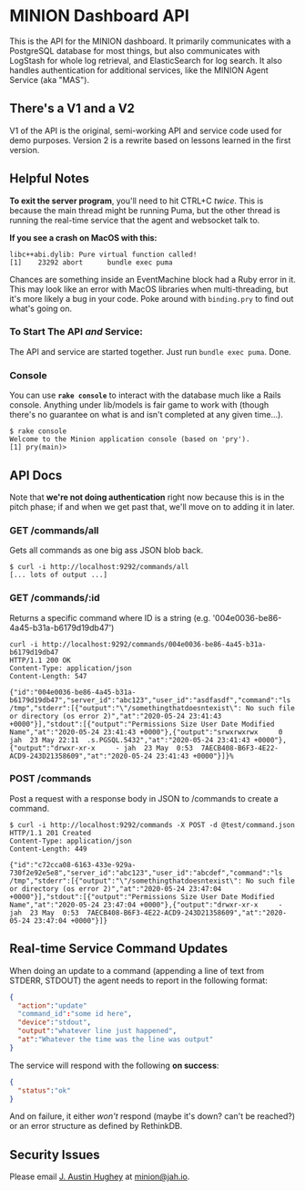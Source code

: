 # MINION Dashboard API

This is the API for the MINION dashboard. It primarily communicates with a
PostgreSQL database for most things, but also communicates with LogStash for
whole log retrieval, and ElasticSearch for log search. It also handles authentication
for additional services, like the MINION Agent Service (aka "MAS").

## There's a V1 and a V2

V1 of the API is the original, semi-working API and service code used for demo purposes.
Version 2 is a rewrite based on lessons learned in the first version.

## Helpful Notes

**To exit the server program**, you'll need to hit CTRL+C _twice_. This is
because the main thread might be running Puma, but the other thread is running
the real-time service that the agent and websocket talk to.

**If you see a crash on MacOS with this:**

```
libc++abi.dylib: Pure virtual function called!
[1]    23292 abort      bundle exec puma
```

Chances are something inside an EventMachine block had a Ruby error in it. This
may look like an error with MacOS libraries when multi-threading, but it's more
likely a bug in your code. Poke around with `binding.pry` to find out what's
going on.

### To Start The API _and_ Service:

The API and service are started together. Just run `bundle exec puma`. Done.

### Console

You can use **`rake console`** to interact with the database much like a
Rails console. Anything under lib/models is fair game to work with (though
there's no guarantee on what is and isn't completed at any given time...).

```
$ rake console
Welcome to the Minion application console (based on 'pry').
[1] pry(main)>
```

## API Docs

Note that **we're not doing authentication** right now because this is in the
pitch phase; if and when we get past that, we'll move on to adding it in later.

### GET /commands/all

Gets all commands as one big ass JSON blob back.

```
$ curl -i http://localhost:9292/commands/all
[... lots of output ...]
```

### GET /commands/:id

Returns a specific command where ID is a string (e.g. '004e0036-be86-4a45-b31a-b6179d19db47')

```
curl -i http://localhost:9292/commands/004e0036-be86-4a45-b31a-b6179d19db47
HTTP/1.1 200 OK
Content-Type: application/json
Content-Length: 547

{"id":"004e0036-be86-4a45-b31a-b6179d19db47","server_id":"abc123","user_id":"asdfasdf","command":"ls /tmp","stderr":[{"output":"\"/somethingthatdoesntexist\": No such file or directory (os error 2)","at":"2020-05-24 23:41:43 +0000"}],"stdout":[{"output":"Permissions Size User Date Modified Name","at":"2020-05-24 23:41:43 +0000"},{"output":"srwxrwxrwx     0 jah  23 May 22:11  .s.PGSQL.5432","at":"2020-05-24 23:41:43 +0000"},{"output":"drwxr-xr-x     - jah  23 May  0:53  7AECB408-B6F3-4E22-ACD9-243D21358609","at":"2020-05-24 23:41:43 +0000"}]}%
```

### POST /commands

Post a request with a response body in JSON to /commands to create a command.

```
$ curl -i http://localhost:9292/commands -X POST -d @test/command.json
HTTP/1.1 201 Created
Content-Type: application/json
Content-Length: 449

{"id":"c72cca08-6163-433e-929a-730f2e92e5e8","server_id":"abc123","user_id":"abcdef","command":"ls /tmp","stderr":[{"output":"\"/somethingthatdoesntexist\": No such file or directory (os error 2)","at":"2020-05-24 23:47:04 +0000"}],"stdout":[{"output":"Permissions Size User Date Modified Name","at":"2020-05-24 23:47:04 +0000"},{"output":"drwxr-xr-x     - jah  23 May  0:53  7AECB408-B6F3-4E22-ACD9-243D21358609","at":"2020-05-24 23:47:04 +0000"}]}
```

## Real-time Service Command Updates

When doing an update to a command (appending a line of text from STDERR, STDOUT)
the agent needs to report in the following format:

```json
{
  "action":"update"
  "command_id":"some id here",
  "device":"stdout",
  "output":"whatever line just happened",
  "at":"Whatever the time was the line was output"
}
```

The service will respond with the following **on success**:

```json
{
  "status":"ok"
}
```

And on failure, it either _won't_ respond (maybe it's down? can't be reached?)
or an error structure as defined by RethinkDB.

## Security Issues

Please email [J. Austin Hughey](https://github.com/jahio) at minion@jah.io.
